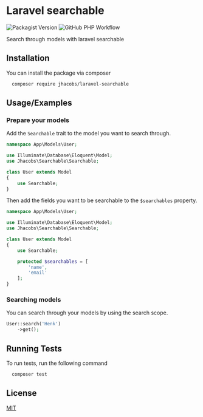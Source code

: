 # Laravel searchable

![Packagist Version](https://img.shields.io/packagist/v/jhacobs/laravel-searchable)
![GitHub PHP Workflow](https://github.com/jhacobs/laravel-searchable/actions/workflows/php.yml/badge.svg)

Search through models with laravel searchable


## Installation

You can install the package via composer

```bash
  composer require jhacobs/laravel-searchable
```

## Usage/Examples

### Prepare your models

Add the `Searchable` trait to the model you want to search through.

```php
namespace App\Models\User;

use Illuminate\Database\Eloquent\Model;
use Jhacobs\Searchable\Searchable;

class User extends Model
{
    use Searchable;
}
```

Then add the fields you want to be searchable to the `$searchables` property.

```php
namespace App\Models\User;

use Illuminate\Database\Eloquent\Model;
use Jhacobs\Searchable\Searchable;

class User extends Model
{
    use Searchable;

    protected $searchables = [
        'name',
        'email'
    ];
}
```

### Searching models

You can search through your models by using the search scope.

```php
User::search('Henk')
    ->get();
```
## Running Tests

To run tests, run the following command

```bash
  composer test
```


## License

[MIT](https://choosealicense.com/licenses/mit/)

